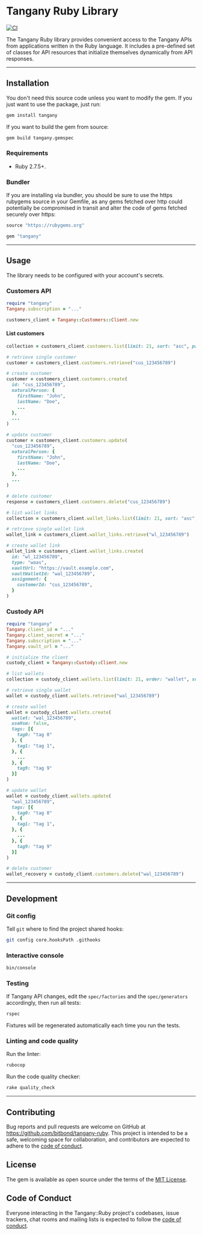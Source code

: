 # Tangany Ruby Library

[![CI](https://github.com/bitbond/tangany-ruby/actions/workflows/ci.yml/badge.svg)](https://github.com/bitbond/tangany-ruby/actions/workflows/ci.yml)

The Tangany Ruby library provides convenient access to the Tangany APIs from applications written in the Ruby language. It includes a pre-defined set of classes for API resources that initialize themselves dynamically from API responses.

---

## Installation

You don't need this source code unless you want to modify the gem. If you just want to use the package, just run:

```sh
gem install tangany
```

If you want to build the gem from source:

```sh
gem build tangany.gemspec
```

### Requirements

- Ruby 2.7.5+.

### Bundler

If you are installing via bundler, you should be sure to use the https rubygems source in your Gemfile, as any gems fetched over http could potentially be compromised in transit and alter the code of gems fetched securely over https:

```ruby
source "https://rubygems.org"

gem "tangany"
```

---

## Usage

The library needs to be configured with your account's secrets.

### Customers API

```ruby
require "tangany"
Tangany.subscription = "..."

customers_client = Tangany::Customers::Client.new
```

#### List customers

```ruby
collection = customers_client.customers.list(limit: 21, sort: "asc", pageToken: "foo")

# retrieve single customer
customer = customers_client.customers.retrieve("cus_123456789")

# create customer
customer = customers_client.customers.create(
  id: "cus_123456789",
  naturalPerson: {
    firstName: "John",
    lastName: "Doe",
    ...
  },
  ...
)

# update customer
customer = customers_client.customers.update(
  "cus_123456789",
  naturalPerson: {
    firstName: "John",
    lastName: "Doe",
    ...
  },
  ...
)

# delete customer
response = customers_client.customers.delete("cus_123456789")

# list wallet links
collection = customers_client.wallet_links.list(limit: 21, sort: "asc", pageToken: "foo")

# retrieve single wallet link
wallet_link = customers_client.wallet_links.retrieve("wl_123456789")

# create wallet link
wallet_link = customers_client.wallet_links.create(
  id: "wl_123456789",
  type: "waas",
  vaultUrl: "https://vault.example.com",
  vaultWalletId: "wal_123456789",
  assignment: {
    customerId: "cus_123456789",
  }
)
```

### Custody API

```ruby
require "tangany"
Tangany.client_id = "..."
Tangany.client_secret = "..."
Tangany.subscription = "..."
Tangany.vault_url = "..."

# initialize the client
custody_client = Tangany::Custody::Client.new

# list wallets
collection = custody_client.wallets.list(limit: 21, order: "wallet", sort: "asc", start: 42, tags: { tag0: "tag 0", tag1: "tag 1" }, xtags: { tag2: "tag 2", tag3: "tag 3" })

# retrieve single wallet
wallet = custody_client.wallets.retrieve("wal_123456789")

# create wallet
wallet = custody_client.wallets.create(
  wallet: "wal_123456789",
  useHsm: false,
  tags: [{
    tag0: "tag 0"
  }, {
    tag1: "tag 1",
  }, {
    ...
  }, {
    tag9: "tag 9"
  }]
)

# update wallet
wallet = custody_client.wallets.update(
  "wal_123456789",
  tags: [{
    tag0: "tag 0"
  }, {
    tag1: "tag 1",
  }, {
    ...
  }, {
    tag9: "tag 9"
  }]
)

# delete customer
wallet_recovery = custody_client.customers.delete("wal_123456789")
```

---

## Development

### Git config

Tell `git` where to find the project shared hooks:

```bash
git config core.hooksPath .githooks
```

### Interactive console

```sh
bin/console
```

### Testing

If Tangany API changes, edit the `spec/factories` and the `spec/generators` accordingly, then run all tests:

```sh
rspec
```

Fixtures will be regenerated automatically each time you run the tests.

### Linting and code quality

Run the linter:

```sh
rubocop
```

Run the code quality checker:

```sh
rake quality_check
```

---

## Contributing

Bug reports and pull requests are welcome on GitHub at https://github.com/bitbond/tangany-ruby. This project is intended to be a safe, welcoming space for collaboration, and contributors are expected to adhere to the [code of conduct](https://github.com/bitbond/tangany-ruby/blob/main/CODE_OF_CONDUCT.md).

## License

The gem is available as open source under the terms of the [MIT License](https://opensource.org/licenses/MIT).

## Code of Conduct

Everyone interacting in the Tangany::Ruby project's codebases, issue trackers, chat rooms and mailing lists is expected to follow the [code of conduct](https://github.com/bitbond/tangany-ruby/blob/main/CODE_OF_CONDUCT.md).
